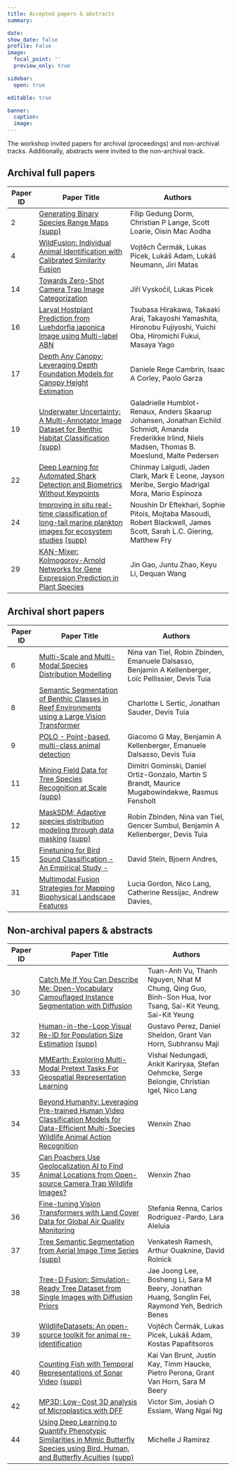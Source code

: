 ```yaml
---
title: Accepted papers & abstracts
summary:

date:
show_date: false
profile: False
image:
  focal_point: ''
  preview_only: true

sidebar:
  open: true

editable: true

banner:
  caption:
  image:
---
```


The workshop invited papers for archival (proceedings) and non-archival tracks. Additionally, abstracts were invited to the non-archival track.

## Archival full papers

| Paper ID | Paper Title                                                                                          | Authors                                                                                                                                                   |
| -------- | ---------------------------------------------------------------------------------------------------- | --------------------------------------------------------------------------------------------------------------------------------------------------------- |
| 2        | [Generating Binary Species Range Maps](/papers/02.pdf) [(supp)](/papers/02-supp.pdf)                                                                 | Filip Gedung Dorm, Christian P Lange, Scott Loarie, Oisin Mac Aodha                                                                                       |
| 4        | [WildFusion: Individual Animal Identification with Calibrated Similarity Fusion](/papers/04.pdf)                       | Vojtěch Čermák, Lukas Picek, Lukáš Adam, Lukáš Neumann, Jiri Matas                                                                                        |
| 14       | [Towards Zero-Shot Camera Trap Image Categorization](/papers/14.pdf)                                                   | Jiří Vyskočil, Lukas Picek                                                                                                                                |
| 16       | [Larval Hostplant Prediction from Luehdorfia japonica Image using Multi-label ABN](/papers/16.pdf)                     | Tsubasa Hirakawa, Takaaki Arai, Takayoshi Yamashita, Hironobu Fujiyoshi, Yuichi Oba, Hiromichi Fukui, Masaya Yago                                         |
| 17       | [Depth Any Canopy: Leveraging Depth Foundation Models for Canopy Height Estimation](/papers/17.pdf)                    | Daniele Rege Cambrin, Isaac A Corley, Paolo Garza                                                                                                         |
| 19       | [Underwater Uncertainty: A Multi-Annotator Image Dataset for Benthic Habitat Classification](/papers/19.pdf) [(supp)](/papers/19-supp.pdf)           | Galadrielle Humblot-Renaux, Anders Skaarup Johansen, Jonathan Eichild Schmidt, Amanda Frederikke Irlind, Niels Madsen, Thomas B. Moeslund, Malte Pedersen |
| 22       | [Deep Learning for Automated Shark Detection and Biometrics Without Keypoints](/papers/22.pdf)                         | Chinmay Lalgudi, Jaden Clark, Mark E Leone, Jayson Meribe, Sergio Madrigal Mora, Mario Espinoza                                                           |
| 24       | [Improving in situ real-time classification of long-tail marine plankton images for ecosystem studies](/papers/24.pdf) [(supp)](/papers/24-supp.pdf) | Noushin Dr Eftekhari, Sophie Pitois, Mojtaba Masoudi, Robert Blackwell, James Scott, Sarah L.C. Giering, Matthew Fry                                      |
| 29       | [KAN-Mixer: Kolmogorov-Arnold Networks for Gene Expression Prediction in Plant Species](/papers/29.pdf)                | Jin Gao, Juntu Zhao, Keyu Li, Dequan Wang                                                                                                                 |

## Archival short papers

| Paper ID | Paper Title                                                                                    | Authors                                                                                               |
| -------- | ---------------------------------------------------------------------------------------------- | ----------------------------------------------------------------------------------------------------- |
| 6        | [Multi-Scale and Multi-Modal Species Distribution Modelling](/papers/06.pdf)                                     | Nina van Tiel, Robin Zbinden, Emanuele Dalsasso, Benjamin A Kellenberger, Loïc Pellissier, Devis Tuia |
| 8        | [Semantic Segmentation of Benthic Classes in Reef Environments using a Large Vision Transformer](/papers/08.pdf) | Charlotte L Sertic, Jonathan Sauder, Devis Tuia                                                       |
| 9        | [POLO - Point-based, multi-class animal detection](/papers/09.pdf)                                               | Giacomo G May, Benjamin A Kellenberger, Emanuele Dalsasso, Devis Tuia                                 |
| 11       | [Mining Field Data for Tree Species Recognition at Scale](/papers/11.pdf) [(supp)](/papers/11-supp.pdf)                                        | Dimitri Gominski, Daniel Ortiz-Gonzalo, Martin S Brandt, Maurice Mugabowindekwe, Rasmus Fensholt      |
| 12       | [MaskSDM: Adaptive species distribution modeling through data masking](/papers/12.pdf) [(supp)](/papers/12-supp.pdf)                           | Robin Zbinden, Nina van Tiel, Gencer Sumbul, Benjamin A Kellenberger, Devis Tuia                      |
| 15       | [Finetuning for Bird Sound Classification - An Empirical Study -](/papers/15.pdf)                                | David Stein, Bjoern Andres,                                                                           |
| 31       | [Multimodal Fusion Strategies for Mapping Biophysical Landscape Features](/papers/31.pdf)                        | Lucia Gordon, Nico Lang, Catherine Ressijac, Andrew Davies,                                           |

## Non-archival papers & abstracts

| Paper ID | Paper Title                                                                                                                                   | Authors                                                                                                   |
| -------- | --------------------------------------------------------------------------------------------------------------------------------------------- | --------------------------------------------------------------------------------------------------------- |
| 30       | [Catch Me If You Can Describe Me: Open-Vocabulary Camouflaged Instance Segmentation with Diffusion](/papers/30.pdf)                                             | Tuan-Anh Vu, Thanh Nguyen, Nhat M Chung, Qing Guo, Binh-Son Hua, Ivor Tsang, Sai-Kit Yeung, Sai-Kit Yeung |
| 32       | [Human-in-the-Loop Visual Re-ID for Population Size Estimation](/papers/32.pdf) [(supp)](/papers/32-supp.pdf)                                                                                 | Gustavo Perez, Daniel Sheldon, Grant Van Horn, Subhransu Maji                                             |
| 33       | [MMEarth: Exploring Multi-Modal Pretext Tasks For Geospatial Representation Learning](/papers/33.pdf)                                                           | Vishal Nedungadi, Ankit Kariryaa, Stefan Oehmcke, Serge Belongie, Christian Igel, Nico Lang               |
| 34       | [Beyond Humanity: Leveraging Pre-trained Human Video Classification Models for Data-Efficient Multi-Species Wildlife Animal Action Recognition](/papers/34.pdf) | Wenxin Zhao                                                                                               |
| 35       | [Can Poachers Use Geolocalization AI to Find Animal Locations from Open-source Camera Trap Wildlife Images?](/papers/35.pdf)                                    | Wenxin Zhao                                                                                               |
| 36       | [Fine-tuning Vision Transformers with Land Cover Data for Global Air Quality Monitoring](/papers/36.pdf)                                                        | Stefania Renna, Carlos Rodriguez-Pardo, Lara Aleluia                                                      |
| 37       | [Tree Semantic Segmentation from Aerial Image Time Series](/papers/37.pdf) [(supp)](/papers/37-supp.pdf)                                                                                      | Venkatesh Ramesh, Arthur Ouaknine, David Rolnick                                                          |
| 38       | [Tree-D Fusion: Simulation-Ready Tree Dataset from Single Images with Diffusion Priors](/papers/38.pdf)                                                         | Jae Joong Lee, Bosheng Li, Sara M Beery, Jonathan Huang, Songlin Fei, Raymond Yeh, Bedrich Benes          |
| 39       | [WildlifeDatasets: An open-source toolkit for animal re-identification](/papers/39.pdf)                                                                         | Vojtěch Čermák, Lukas Picek, Lukáš Adam, Kostas Papafitsoros                                              |
| 40       | [Counting Fish with Temporal Representations of Sonar Video](/papers/40.pdf) [(supp)](/papers/40-supp.pdf)                                                                                    | Kai Van Brunt, Justin Kay, Timm Haucke, Pietro Perona, Grant Van Horn, Sara M Beery                       |
| 42       | [MP3D: Low-Cost 3D analysis of Microplastics with DFF](/papers/42.pdf)                                                                                          | Victor Sim, Josiah O Essiam, Wang Ngai Ng                                                                 |
| 44       | [Using Deep Learning to Quantify Phenotypic Similarities in Mimic Butterfly Species using Bird, Human, and Butterfly Acuities](/papers/44.pdf) [(supp)](/papers/44_supp.pdf)                  | Michelle J Ramirez                                                                                        |
